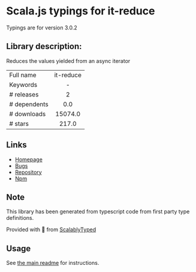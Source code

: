 
# Scala.js typings for it-reduce

Typings are for version 3.0.2

## Library description:
Reduces the values yielded from an async iterator

|                    |                 |
| ------------------ | :-------------: |
| Full name          | it-reduce |
| Keywords           | - |
| # releases         | 2 |
| # dependents       | 0.0 |
| # downloads        | 15074.0 |
| # stars            | 217.0 |

## Links
- [Homepage](https://github.com/achingbrain/it/tree/master/packages/it-reduce#readme)
- [Bugs](https://github.com/achingbrain/it/issues)
- [Repository](https://github.com/achingbrain/it)
- [Npm](https://www.npmjs.com/package/it-reduce)
    


## Note
This library has been generated from typescript code from first party type definitions.

Provided with :purple_heart: from [ScalablyTyped](https://github.com/oyvindberg/ScalablyTyped)

## Usage
See [the main readme](../../readme.md) for instructions.


